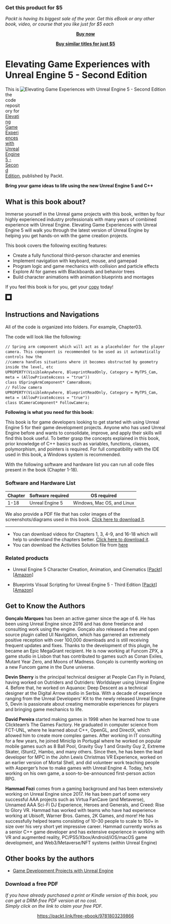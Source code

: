 
### Get this product for $5

<i>Packt is having its biggest sale of the year. Get this eBook or any other book, video, or course that you like just for $5 each</i>


<b><p align='center'>[Buy now](https://packt.link/9781803239866)</p></b>


<b><p align='center'>[Buy similar titles for just $5](https://subscription.packtpub.com/search)</p></b>


# Elevating Game Experiences with Unreal Engine 5 - Second Edition

<a href="https://www.packtpub.com/product/elevating-game-experiences-with-unreal-engine-5/9781803239866?utm_source=github&utm_medium=repository&utm_campaign=9781803239866"><img src="https://static.packt-cdn.com/products/9781803239866/cover/smaller" alt="Elevating Game Experiences with Unreal Engine 5 - Second Edition" height="256px" align="right"></a>

This is the code repository for [Elevating Game Experiences with Unreal Engine 5 - Second Edition](https://www.packtpub.com/product/elevating-game-experiences-with-unreal-engine-5/9781803239866?utm_source=github&utm_medium=repository&utm_campaign=9781803239866), published by Packt.

**Bring your game ideas to life using the new Unreal Engine 5 and C++**

## What is this book about?
Immerse yourself in the Unreal game projects with this book, written by four highly experienced industry professionals with many years of combined experience with Unreal Engine. Elevating Game Experiences with Unreal Engine 5 will walk you through the latest version of Unreal Engine by helping you get hands-on with the game creation projects.

This book covers the following exciting features: 
* Create a fully functional third-person character and enemies
* Implement navigation with keyboard, mouse, and gamepad
* Program logic and game mechanics with collision and particle effects
* Explore AI for games with Blackboards and behavior trees
* Build character animations with animation blueprints and montages

If you feel this book is for you, get your [copy](https://www.amazon.com/dp/1803239867) today!

<a href="https://www.packtpub.com/?utm_source=github&utm_medium=banner&utm_campaign=GitHubBanner"><img src="https://raw.githubusercontent.com/PacktPublishing/GitHub/master/GitHub.png" 
alt="https://www.packtpub.com/" border="5" /></a>


## Instructions and Navigations
All of the code is organized into folders. For example, Chapter03.

The code will look like the following:
```
// Spring arm component which will act as a placeholder for the player camera. This component is recommended to be used as it automatically controls how the
//camera handles situations where it becomes obstructed by geometry inside the level, etc
UPROPERTY(VisibleAnywhere, BlueprintReadOnly, Category = MyTPS_Cam, meta = (AllowPrivateAccess = "true"))
class USpringArmComponent* CameraBoom;
// Follow camera
UPROPERTY(VisibleAnywhere, BlueprintReadOnly, Category = MyTPS_Cam, meta = (AllowPrivateAccess = "true"))
class UCameraComponent* FollowCamera;
```

**Following is what you need for this book:**

This book is for game developers looking to get started with using Unreal Engine 5 for their game development projects. Anyone who has used Unreal Engine before and wants to consolidate, improve, and apply their skills will find this book useful. To better grasp the concepts explained in this book, prior knowledge of C++ basics such as variables, functions, classes, polymorphism, and pointers is required. For full compatibility with the IDE used in this book, a Windows system is recommended.

With the following software and hardware list you can run all code files present in the book (Chapter 1-18).

### Software and Hardware List

| Chapter  | Software required                   | OS required                        |
| -------- | ------------------------------------| -----------------------------------|
| 1-18     | Unreal Engine 5                     | Windows, Mac OS, and Linux       |


We also provide a PDF file that has color images of the screenshots/diagrams used in this book. [Click here to download it](https://packt.link/iAmVj).

<hr>

* You can download videos for Chapters 1, 3, 4-9, and 16-18 which will help to understand the chapters better. [Click here to download it](https://packt.link/1GnAS).
* You can download the Activities Solution file from [here](https://packt.link/6y0Pa)


### Related products <Other books you may enjoy>
* Unreal Engine 5 Character Creation, Animation, and Cinematics [[Packt]](https://www.packtpub.com/product/unreal-engine-5-character-creation-animation-and-cinematics/9781801812443?_ga=2.218140255.738679754.1661260461-1157268863.1584421665&utm_source=github&utm_medium=repository&utm_campaign=9781801812443) [[Amazon]](https://www.amazon.com/dp/1801812446)

* Blueprints Visual Scripting for Unreal Engine 5 - Third Edition [[Packt]](https://www.packtpub.com/product/blueprints-visual-scripting-for-unreal-engine-5/9781801811583?_ga=2.104787654.738679754.1661260461-1157268863.1584421665&utm_source=github&utm_medium=repository&utm_campaign=9781801811583) [[Amazon]](https://www.amazon.com/dp/180181158X)

## Get to Know the Authors
**Gonçalo Marques**
has been an active gamer since the age of 6. He has been using Unreal Engine since 2016 and has done freelance and consulting work using the engine. Gonçalo also released a free and open source plugin called UI Navigation, which has garnered an extremely positive reception with over 100,000 downloads and is still receiving frequent updates and fixes. Thanks to the development of this plugin, he became an Epic MegaGrant recipient. He is now working at Funcom ZPX, a game studio in Lisbon that has contributed to games such as Conan Exiles, Mutant Year Zero, and Moons of Madness. Gonçalo is currently working on a new Funcom game in the Dune universe.

**Devin Sherry**
is the principal technical designer at People Can Fly in Poland, having worked on Outriders and Outriders: Worldslayer using Unreal Engine 4. Before that, he worked on Aquanox: Deep Descent as a technical designer at the Digital Arrow studio in Serbia. With a decade of experience ranging from the Unreal Developers’ Kit to the newly released Unreal Engine 5, Devin is passionate about creating memorable experiences for players and bringing game mechanics to life.

**David Pereira**
started making games in 1998 when he learned how to use Clickteam’s The Games Factory. He graduated in computer science from FCT-UNL, where he learned about C++, OpenGL, and DirectX, which allowed him to create more complex games. After working in IT consulting for a few years, he joined Miniclip in Portugal where he worked on popular mobile games such as 8 Ball Pool, Gravity Guy 1 and Gravity Guy 2, Extreme Skater, iStunt2, Hambo, and many others. Since then, he has been the lead developer for MPC in the John Lewis Christmas VR Experience, worked on an earlier version of Mortal Shell, and did volunteer work teaching people with Asperger’s how to make games with Unreal Engine 4. Today, he’s working on his own game, a soon-to-be-announced first-person action RPG.

**Hammad Fozi**
comes from a gaming background and has been extensively working on Unreal Engine since 2017. He has been part of some very successful AAA projects such as Virtua FanCave (and Metaverse), Unnamed AAA Sci-Fi DJ Experience, Heroes and Generals, and Creed: Rise to Glory VR. Hammad has worked with teams who have had experience working at Ubisoft, Warner Bros. Games, 2K Games, and more! He has successfully helped teams consisting of 10–30 people to scale to 150+ in size over his very short yet impressive career. Hammad currently works as a senior C++ game developer and has extensive experience in working with VR and augmented reality, PC/PS5/Xbox/Android/iOS/macOS game development, and Web3/Metaverse/NFT systems (within Unreal Engine)


## Other books by the authors
* [Game Development Projects with Unreal Engine](https://www.packtpub.com/product/game-development-projects-with-unreal-engine/9781800209220?utm_source=github&utm_medium=repository&utm_campaign=9781800209220)
### Download a free PDF

 <i>If you have already purchased a print or Kindle version of this book, you can get a DRM-free PDF version at no cost.<br>Simply click on the link to claim your free PDF.</i>
<p align="center"> <a href="https://packt.link/free-ebook/9781803239866">https://packt.link/free-ebook/9781803239866 </a> </p>